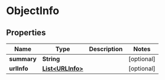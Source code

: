# ObjectInfo

## Properties
Name | Type | Description | Notes
------------ | ------------- | ------------- | -------------
**summary** | **String** |  |  [optional]
**urlInfo** | [**List&lt;URLInfo&gt;**](URLInfo.md) |  |  [optional]
